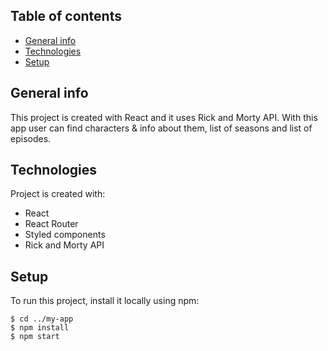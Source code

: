 ## Table of contents
* [General info](#general-info)
* [Technologies](#technologies)
* [Setup](#setup)

## General info
This project is created with React and it uses Rick and Morty API. With this app user can find characters & info about them, list of seasons and list of episodes.
	
## Technologies
Project is created with:
* React
* React Router
* Styled components
* Rick and Morty API
	
## Setup
To run this project, install it locally using npm:

```
$ cd ../my-app
$ npm install
$ npm start
```
